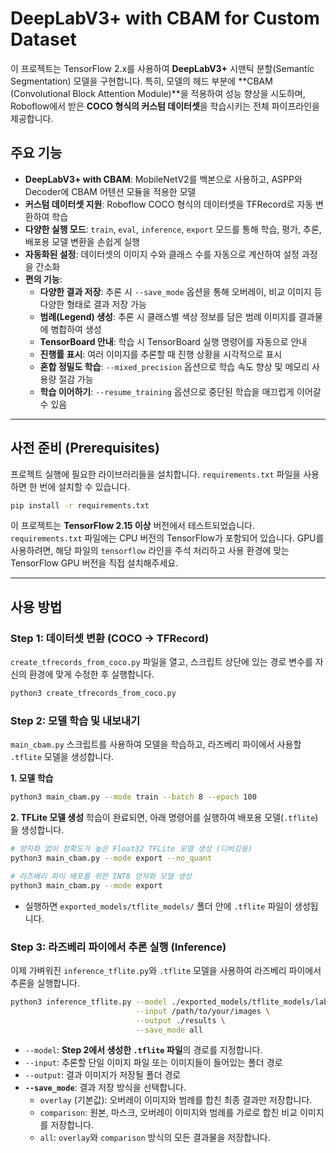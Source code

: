 # DeepLabV3+ with CBAM for Custom Dataset

이 프로젝트는 TensorFlow 2.x를 사용하여 **DeepLabV3+** 시맨틱 분할(Semantic Segmentation) 모델을 구현합니다. 특히, 모델의 헤드 부분에 **CBAM (Convolutional Block Attention Module)**을 적용하여 성능 향상을 시도하며, Roboflow에서 받은 **COCO 형식의 커스텀 데이터셋**을 학습시키는 전체 파이프라인을 제공합니다.

## 주요 기능

* **DeepLabV3+ with CBAM**: MobileNetV2를 백본으로 사용하고, ASPP와 Decoder에 CBAM 어텐션 모듈을 적용한 모델
* **커스텀 데이터셋 지원**: Roboflow COCO 형식의 데이터셋을 TFRecord로 자동 변환하여 학습
* **다양한 실행 모드**: `train`, `eval`, `inference`, `export` 모드를 통해 학습, 평가, 추론, 배포용 모델 변환을 손쉽게 실행
* **자동화된 설정**: 데이터셋의 이미지 수와 클래스 수를 자동으로 계산하여 설정 과정을 간소화
* **편의 기능**:
    * **다양한 결과 저장**: 추론 시 `--save_mode` 옵션을 통해 오버레이, 비교 이미지 등 다양한 형태로 결과 저장 가능
    * **범례(Legend) 생성**: 추론 시 클래스별 색상 정보를 담은 범례 이미지를 결과물에 병합하여 생성
    * **TensorBoard 안내**: 학습 시 TensorBoard 실행 명령어를 자동으로 안내
    * **진행률 표시**: 여러 이미지를 추론할 때 진행 상황을 시각적으로 표시
    * **혼합 정밀도 학습**: `--mixed_precision` 옵션으로 학습 속도 향상 및 메모리 사용량 절감 가능
    * **학습 이어하기**: `--resume_training` 옵션으로 중단된 학습을 매끄럽게 이어갈 수 있음

---

## 사전 준비 (Prerequisites)

프로젝트 실행에 필요한 라이브러리들을 설치합니다. `requirements.txt` 파일을 사용하면 한 번에 설치할 수 있습니다.

```bash
pip install -r requirements.txt
```
이 프로젝트는 **TensorFlow 2.15 이상** 버전에서 테스트되었습니다. `requirements.txt` 파일에는 CPU 버전의 TensorFlow가 포함되어 있습니다. GPU를 사용하려면, 해당 파일의 `tensorflow` 라인을 주석 처리하고 사용 환경에 맞는 TensorFlow GPU 버전을 직접 설치해주세요.

---

## 사용 방법

### Step 1: 데이터셋 변환 (COCO → TFRecord)

`create_tfrecords_from_coco.py` 파일을 열고, 스크립트 상단에 있는 경로 변수를 자신의 환경에 맞게 수정한 후 실행합니다.

```bash
python3 create_tfrecords_from_coco.py
```

### Step 2: 모델 학습 및 내보내기

`main_cbam.py` 스크립트를 사용하여 모델을 학습하고, 라즈베리 파이에서 사용할 `.tflite` 모델을 생성합니다.

**1. 모델 학습**
```bash
python3 main_cbam.py --mode train --batch 8 --epoch 100
```

**2. TFLite 모델 생성**
학습이 완료되면, 아래 명령어를 실행하여 배포용 모델(`.tflite`)을 생성합니다.
```bash
# 양자화 없이 정확도가 높은 Float32 TFLite 모델 생성 (디버깅용)
python3 main_cbam.py --mode export --no_quant

# 라즈베리 파이 배포를 위한 INT8 양자화 모델 생성
python3 main_cbam.py --mode export
```
* 실행하면 `exported_models/tflite_models/` 폴더 안에 `.tflite` 파일이 생성됩니다.

### Step 3: 라즈베리 파이에서 추론 실행 (Inference)

이제 가벼워진 `inference_tflite.py`와 `.tflite` 모델을 사용하여 라즈베리 파이에서 추론을 실행합니다.

```bash
python3 inference_tflite.py --model ./exported_models/tflite_models/labeling_cbam_quant.tflite \
                            --input /path/to/your/images \
                            --output ./results \
                            --save_mode all
```

* `--model`: **Step 2에서 생성한 `.tflite` 파일**의 경로를 지정합니다.
* `--input`: 추론할 단일 이미지 파일 또는 이미지들이 들어있는 폴더 경로
* `--output`: 결과 이미지가 저장될 폴더 경로
* **`--save_mode`**: 결과 저장 방식을 선택합니다.
    * `overlay` (기본값): 오버레이 이미지와 범례를 합친 최종 결과만 저장합니다.
    * `comparison`: 원본, 마스크, 오버레이 이미지와 범례를 가로로 합친 비교 이미지를 저장합니다.
    * `all`: `overlay`와 `comparison` 방식의 모든 결과물을 저장합니다.
